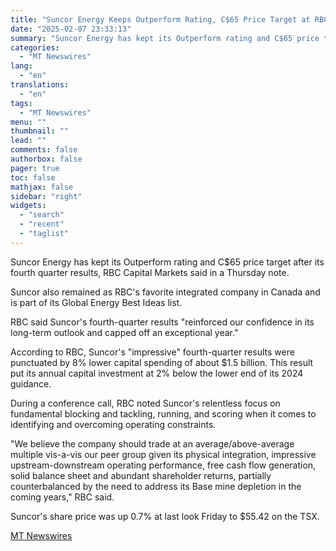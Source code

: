 ```yaml
---
title: "Suncor Energy Keeps Outperform Rating, C$65 Price Target at RBC Capital Markets After Q4"
date: "2025-02-07 23:33:13"
summary: "Suncor Energy has kept its Outperform rating and C$65 price target after its fourth quarter results, RBC Capital Markets said in a Thursday note. Suncor also remained as RBC's favorite integrated company in Canada and is part of its Global Energy Best Ideas list. RBC said Suncor's fourth-quarter results \"reinforced..."
categories:
  - "MT Newswires"
lang:
  - "en"
translations:
  - "en"
tags:
  - "MT Newswires"
menu: ""
thumbnail: ""
lead: ""
comments: false
authorbox: false
pager: true
toc: false
mathjax: false
sidebar: "right"
widgets:
  - "search"
  - "recent"
  - "taglist"
---
```


Suncor Energy has kept its Outperform rating and C$65 price target after its fourth quarter results, RBC Capital Markets said in a Thursday note.

Suncor also remained as RBC's favorite integrated company in Canada and is part of its Global Energy Best Ideas list.

RBC said Suncor's fourth-quarter results "reinforced our confidence in its long-term outlook and capped off an exceptional year."

According to RBC, Suncor's "impressive" fourth-quarter results were punctuated by 8% lower capital spending of about $1.5 billion. This result put its annual capital investment at 2% below the lower end of its 2024 guidance.

During a conference call, RBC noted Suncor's relentless focus on fundamental blocking and tackling, running, and scoring when it comes to identifying and overcoming operating constraints.

"We believe the company should trade at an average/above-average multiple vis-a-vis our peer group given its physical integration, impressive upstream-downstream operating performance, free cash flow generation, solid balance sheet and abundant shareholder returns, partially counterbalanced by the need to address its Base mine depletion in the coming years," RBC said.

Suncor's share price was up 0.7% at last look Friday to $55.42 on the TSX.

[MT Newswires](https://www.tradingview.com/news/mtnewswires.com:20250207:A3312669:0/)
